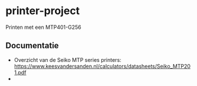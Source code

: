 # printer-project
Printen met een MTP401-G256

## Documentatie
* Overzicht van de Seiko MTP series printers: https://www.keesvandersanden.nl/calculators/datasheets/Seiko_MTP201.pdf
* 
